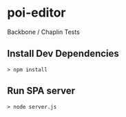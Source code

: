 # poi-editor
Backbone / Chaplin Tests

## Install Dev Dependencies

    > npm install

## Run SPA server

    > node server.js

